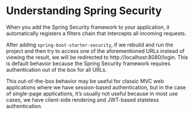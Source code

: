 # Understanding Spring Security

When you add the Spring Security framework to your application, it automatically registers a filters chain that intercepts all incoming requests.

 After adding `spring-boot-starter-security`, if we rebuild and run the project and then try to access one of the aforementioned URLs instead of viewing the result, we will be redirected to http://localhost:8080/login. This is default behavior because the Spring Security framework requires authentication out of the box for all URLs.

 This out-of-the-box behavior may be useful for classic MVC web applications where we have session-based authentication, but in the case of single-page applications, it’s usually not useful because in most use cases, we have client-side rendering and JWT-based stateless authentication.


